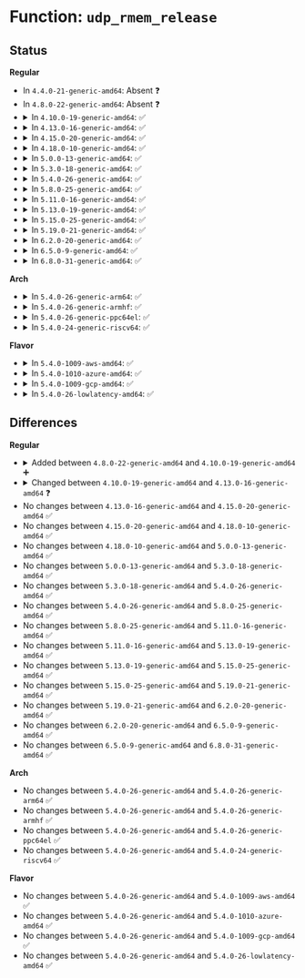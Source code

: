 # Function: <code>udp_rmem_release</code>

## Status
<b>Regular</b>
<ul>
<li>
In <code>4.4.0-21-generic-amd64</code>: Absent ❓
</li>
<li>
In <code>4.8.0-22-generic-amd64</code>: Absent ❓
</li>
<li>
<details>
<summary>In <code>4.10.0-19-generic-amd64</code>: ✅</summary>

```c
void udp_rmem_release(struct sock * sk, int size, int partial)
```

```json
{
  "name": "udp_rmem_release",
  "collision_type": "Unique Static",
  "inline_type": "No",
  "funcs": [
    {
      "addr": 18446744071587384256,
      "name": "udp_rmem_release",
      "external": false,
      "loc": "net/ipv4/udp.c:1178",
      "file": "net/ipv4/udp.c",
      "inline": "seen, unknown",
      "caller_inline": [],
      "caller_func": [
        "net/ipv4/udp.c:first_packet_length",
        "net/ipv4/udp.c:udp_destruct_sock",
        "net/ipv4/udp.c:udp_skb_destructor"
      ]
    }
  ],
  "symbols": [
    {
      "addr": 18446744071587384256,
      "name": "udp_rmem_release",
      "section": ".text",
      "bind": "STB_LOCAL",
      "size": 127
    }
  ]
}
```
</details>
</li>
<li>
<details>
<summary>In <code>4.13.0-16-generic-amd64</code>: ✅</summary>

```c
void udp_rmem_release(struct sock * sk, int size, int partial, bool rx_queue_lock_held)
```

```json
{
  "name": "udp_rmem_release",
  "collision_type": "Unique Static",
  "inline_type": "No",
  "funcs": [
    {
      "addr": 18446744071587518736,
      "name": "udp_rmem_release",
      "external": false,
      "loc": "net/ipv4/udp.c:1194",
      "file": "net/ipv4/udp.c",
      "inline": "seen, unknown",
      "caller_inline": [],
      "caller_func": [
        "net/ipv4/udp.c:first_packet_length",
        "net/ipv4/udp.c:udp_destruct_sock",
        "net/ipv4/udp.c:udp_skb_dtor_locked",
        "net/ipv4/udp.c:udp_skb_destructor"
      ]
    }
  ],
  "symbols": [
    {
      "addr": 18446744071587518736,
      "name": "udp_rmem_release",
      "section": ".text",
      "bind": "STB_LOCAL",
      "size": 325
    }
  ]
}
```
</details>
</li>
<li>
<details>
<summary>In <code>4.15.0-20-generic-amd64</code>: ✅</summary>

```c
void udp_rmem_release(struct sock * sk, int size, int partial, bool rx_queue_lock_held)
```

```json
{
  "name": "udp_rmem_release",
  "collision_type": "Unique Static",
  "inline_type": "No",
  "funcs": [
    {
      "addr": 18446744071588041600,
      "name": "udp_rmem_release",
      "external": false,
      "loc": "net/ipv4/udp.c:1202",
      "file": "net/ipv4/udp.c",
      "inline": "seen, unknown",
      "caller_inline": [],
      "caller_func": [
        "net/ipv4/udp.c:first_packet_length",
        "net/ipv4/udp.c:udp_destruct_sock",
        "net/ipv4/udp.c:udp_skb_dtor_locked",
        "net/ipv4/udp.c:udp_skb_destructor"
      ]
    }
  ],
  "symbols": [
    {
      "addr": 18446744071588041600,
      "name": "udp_rmem_release",
      "section": ".text",
      "bind": "STB_LOCAL",
      "size": 277
    }
  ]
}
```
</details>
</li>
<li>
<details>
<summary>In <code>4.18.0-10-generic-amd64</code>: ✅</summary>

```c
void udp_rmem_release(struct sock * sk, int size, int partial, bool rx_queue_lock_held)
```

```json
{
  "name": "udp_rmem_release",
  "collision_type": "Unique Static",
  "inline_type": "No",
  "funcs": [
    {
      "addr": 18446744071588402800,
      "name": "udp_rmem_release",
      "external": false,
      "loc": "net/ipv4/udp.c:1272",
      "file": "net/ipv4/udp.c",
      "inline": "seen, unknown",
      "caller_inline": [],
      "caller_func": [
        "net/ipv4/udp.c:first_packet_length",
        "net/ipv4/udp.c:udp_destruct_sock",
        "net/ipv4/udp.c:udp_skb_dtor_locked",
        "net/ipv4/udp.c:udp_skb_destructor"
      ]
    }
  ],
  "symbols": [
    {
      "addr": 18446744071588402800,
      "name": "udp_rmem_release",
      "section": ".text",
      "bind": "STB_LOCAL",
      "size": 285
    }
  ]
}
```
</details>
</li>
<li>
<details>
<summary>In <code>5.0.0-13-generic-amd64</code>: ✅</summary>

```c
void udp_rmem_release(struct sock * sk, int size, int partial, bool rx_queue_lock_held)
```

```json
{
  "name": "udp_rmem_release",
  "collision_type": "Unique Static",
  "inline_type": "No",
  "funcs": [
    {
      "addr": 18446744071588595184,
      "name": "udp_rmem_release",
      "external": false,
      "loc": "net/ipv4/udp.c:1340",
      "file": "net/ipv4/udp.c",
      "inline": "seen, unknown",
      "caller_inline": [],
      "caller_func": [
        "net/ipv4/udp.c:first_packet_length",
        "net/ipv4/udp.c:udp_destruct_sock",
        "net/ipv4/udp.c:udp_skb_dtor_locked",
        "net/ipv4/udp.c:udp_skb_destructor"
      ]
    }
  ],
  "symbols": [
    {
      "addr": 18446744071588595184,
      "name": "udp_rmem_release",
      "section": ".text",
      "bind": "STB_LOCAL",
      "size": 285
    }
  ]
}
```
</details>
</li>
<li>
<details>
<summary>In <code>5.3.0-18-generic-amd64</code>: ✅</summary>

```c
void udp_rmem_release(struct sock * sk, int size, int partial, bool rx_queue_lock_held)
```

```json
{
  "name": "udp_rmem_release",
  "collision_type": "Unique Static",
  "inline_type": "No",
  "funcs": [
    {
      "addr": 18446744071589006736,
      "name": "udp_rmem_release",
      "external": false,
      "loc": "net/ipv4/udp.c:1327",
      "file": "net/ipv4/udp.c",
      "inline": "seen, unknown",
      "caller_inline": [],
      "caller_func": [
        "net/ipv4/udp.c:first_packet_length",
        "net/ipv4/udp.c:udp_destruct_sock",
        "net/ipv4/udp.c:udp_skb_dtor_locked",
        "net/ipv4/udp.c:udp_skb_destructor"
      ]
    }
  ],
  "symbols": [
    {
      "addr": 18446744071589006736,
      "name": "udp_rmem_release",
      "section": ".text",
      "bind": "STB_LOCAL",
      "size": 286
    }
  ]
}
```
</details>
</li>
<li>
<details>
<summary>In <code>5.4.0-26-generic-amd64</code>: ✅</summary>

```c
void udp_rmem_release(struct sock * sk, int size, int partial, bool rx_queue_lock_held)
```

```json
{
  "name": "udp_rmem_release",
  "collision_type": "Unique Static",
  "inline_type": "No",
  "funcs": [
    {
      "addr": 18446744071589230688,
      "name": "udp_rmem_release",
      "external": false,
      "loc": "net/ipv4/udp.c:1361",
      "file": "net/ipv4/udp.c",
      "inline": "seen, unknown",
      "caller_inline": [],
      "caller_func": [
        "net/ipv4/udp.c:first_packet_length",
        "net/ipv4/udp.c:udp_destruct_sock",
        "net/ipv4/udp.c:udp_skb_dtor_locked",
        "net/ipv4/udp.c:udp_skb_destructor"
      ]
    }
  ],
  "symbols": [
    {
      "addr": 18446744071589230688,
      "name": "udp_rmem_release",
      "section": ".text",
      "bind": "STB_LOCAL",
      "size": 349
    }
  ]
}
```
</details>
</li>
<li>
<details>
<summary>In <code>5.8.0-25-generic-amd64</code>: ✅</summary>

```c
void udp_rmem_release(struct sock * sk, int size, int partial, bool rx_queue_lock_held)
```

```json
{
  "name": "udp_rmem_release",
  "collision_type": "Unique Static",
  "inline_type": "No",
  "funcs": [
    {
      "addr": 18446744071590198672,
      "name": "udp_rmem_release",
      "external": false,
      "loc": "net/ipv4/udp.c:1367",
      "file": "net/ipv4/udp.c",
      "inline": "seen, unknown",
      "caller_inline": [],
      "caller_func": [
        "net/ipv4/udp.c:__skb_recv_udp",
        "net/ipv4/udp.c:__skb_recv_udp",
        "net/ipv4/udp.c:first_packet_length",
        "net/ipv4/udp.c:udp_destruct_sock"
      ]
    }
  ],
  "symbols": [
    {
      "addr": 18446744071590198672,
      "name": "udp_rmem_release",
      "section": ".text",
      "bind": "STB_LOCAL",
      "size": 349
    }
  ]
}
```
</details>
</li>
<li>
<details>
<summary>In <code>5.11.0-16-generic-amd64</code>: ✅</summary>

```c
void udp_rmem_release(struct sock * sk, int size, int partial, bool rx_queue_lock_held)
```

```json
{
  "name": "udp_rmem_release",
  "collision_type": "Unique Static",
  "inline_type": "No",
  "funcs": [
    {
      "addr": 18446744071590249168,
      "name": "udp_rmem_release",
      "external": false,
      "loc": "net/ipv4/udp.c:1417",
      "file": "net/ipv4/udp.c",
      "inline": "seen, unknown",
      "caller_inline": [],
      "caller_func": [
        "net/ipv4/udp.c:__skb_recv_udp",
        "net/ipv4/udp.c:__skb_recv_udp",
        "net/ipv4/udp.c:first_packet_length",
        "net/ipv4/udp.c:udp_destruct_sock"
      ]
    }
  ],
  "symbols": [
    {
      "addr": 18446744071590249168,
      "name": "udp_rmem_release",
      "section": ".text",
      "bind": "STB_LOCAL",
      "size": 349
    }
  ]
}
```
</details>
</li>
<li>
<details>
<summary>In <code>5.13.0-19-generic-amd64</code>: ✅</summary>

```c
void udp_rmem_release(struct sock * sk, int size, int partial, bool rx_queue_lock_held)
```

```json
{
  "name": "udp_rmem_release",
  "collision_type": "Unique Static",
  "inline_type": "No",
  "funcs": [
    {
      "addr": 18446744071590167280,
      "name": "udp_rmem_release",
      "external": false,
      "loc": "net/ipv4/udp.c:1436",
      "file": "net/ipv4/udp.c",
      "inline": "seen, unknown",
      "caller_inline": [],
      "caller_func": [
        "net/ipv4/udp.c:__skb_recv_udp",
        "net/ipv4/udp.c:__skb_recv_udp",
        "net/ipv4/udp.c:first_packet_length",
        "net/ipv4/udp.c:udp_destruct_sock"
      ]
    }
  ],
  "symbols": [
    {
      "addr": 18446744071590167280,
      "name": "udp_rmem_release",
      "section": ".text",
      "bind": "STB_LOCAL",
      "size": 349
    }
  ]
}
```
</details>
</li>
<li>
<details>
<summary>In <code>5.15.0-25-generic-amd64</code>: ✅</summary>

```c
void udp_rmem_release(struct sock * sk, int size, int partial, bool rx_queue_lock_held)
```

```json
{
  "name": "udp_rmem_release",
  "collision_type": "Unique Static",
  "inline_type": "No",
  "funcs": [
    {
      "addr": 18446744071590947712,
      "name": "udp_rmem_release",
      "external": false,
      "loc": "net/ipv4/udp.c:1437",
      "file": "net/ipv4/udp.c",
      "inline": "seen, unknown",
      "caller_inline": [],
      "caller_func": [
        "net/ipv4/udp.c:__skb_recv_udp",
        "net/ipv4/udp.c:__skb_recv_udp",
        "net/ipv4/udp.c:first_packet_length",
        "net/ipv4/udp.c:udp_destruct_sock"
      ]
    }
  ],
  "symbols": [
    {
      "addr": 18446744071590947712,
      "name": "udp_rmem_release",
      "section": ".text",
      "bind": "STB_LOCAL",
      "size": 349
    }
  ]
}
```
</details>
</li>
<li>
<details>
<summary>In <code>5.19.0-21-generic-amd64</code>: ✅</summary>

```c
void udp_rmem_release(struct sock * sk, int size, int partial, bool rx_queue_lock_held)
```

```json
{
  "name": "udp_rmem_release",
  "collision_type": "Unique Static",
  "inline_type": "No",
  "funcs": [
    {
      "addr": 18446744071592583344,
      "name": "udp_rmem_release",
      "external": false,
      "loc": "net/ipv4/udp.c:1437",
      "file": "net/ipv4/udp.c",
      "inline": "seen, unknown",
      "caller_inline": [],
      "caller_func": [
        "net/ipv4/udp.c:__skb_recv_udp",
        "net/ipv4/udp.c:__skb_recv_udp",
        "net/ipv4/udp.c:first_packet_length",
        "net/ipv4/udp.c:udp_destruct_sock"
      ]
    }
  ],
  "symbols": [
    {
      "addr": 18446744071592583344,
      "name": "udp_rmem_release",
      "section": ".text",
      "bind": "STB_LOCAL",
      "size": 389
    }
  ]
}
```
</details>
</li>
<li>
<details>
<summary>In <code>6.2.0-20-generic-amd64</code>: ✅</summary>

```c
void udp_rmem_release(struct sock * sk, int size, int partial, bool rx_queue_lock_held)
```

```json
{
  "name": "udp_rmem_release",
  "collision_type": "Unique Static",
  "inline_type": "No",
  "funcs": [
    {
      "addr": 18446744071594446128,
      "name": "udp_rmem_release",
      "external": false,
      "loc": "net/ipv4/udp.c:1448",
      "file": "net/ipv4/udp.c",
      "inline": "seen, unknown",
      "caller_inline": [],
      "caller_func": [
        "net/ipv4/udp.c:__skb_recv_udp",
        "net/ipv4/udp.c:__skb_recv_udp",
        "net/ipv4/udp.c:first_packet_length",
        "net/ipv4/udp.c:udp_destruct_common"
      ]
    }
  ],
  "symbols": [
    {
      "addr": 18446744071594446128,
      "name": "udp_rmem_release",
      "section": ".text",
      "bind": "STB_LOCAL",
      "size": 386
    }
  ]
}
```
</details>
</li>
<li>
<details>
<summary>In <code>6.5.0-9-generic-amd64</code>: ✅</summary>

```c
void udp_rmem_release(struct sock * sk, int size, int partial, bool rx_queue_lock_held)
```

```json
{
  "name": "udp_rmem_release",
  "collision_type": "Unique Static",
  "inline_type": "No",
  "funcs": [
    {
      "addr": 18446744071594837600,
      "name": "udp_rmem_release",
      "external": false,
      "loc": "net/ipv4/udp.c:1420",
      "file": "net/ipv4/udp.c",
      "inline": "seen, unknown",
      "caller_inline": [],
      "caller_func": [
        "net/ipv4/udp.c:__skb_recv_udp",
        "net/ipv4/udp.c:__skb_recv_udp",
        "net/ipv4/udp.c:first_packet_length",
        "net/ipv4/udp.c:udp_destruct_common"
      ]
    }
  ],
  "symbols": [
    {
      "addr": 18446744071594837600,
      "name": "udp_rmem_release",
      "section": ".text",
      "bind": "STB_LOCAL",
      "size": 361
    }
  ]
}
```
</details>
</li>
<li>
<details>
<summary>In <code>6.8.0-31-generic-amd64</code>: ✅</summary>

```c
void udp_rmem_release(struct sock * sk, int size, int partial, bool rx_queue_lock_held)
```

```json
{
  "name": "udp_rmem_release",
  "collision_type": "Unique Static",
  "inline_type": "No",
  "funcs": [
    {
      "addr": 18446744071595647664,
      "name": "udp_rmem_release",
      "external": false,
      "loc": "net/ipv4/udp.c:1395",
      "file": "net/ipv4/udp.c",
      "inline": "seen, unknown",
      "caller_inline": [],
      "caller_func": [
        "net/ipv4/udp.c:__skb_recv_udp",
        "net/ipv4/udp.c:__skb_recv_udp",
        "net/ipv4/udp.c:first_packet_length",
        "net/ipv4/udp.c:udp_destruct_common"
      ]
    }
  ],
  "symbols": [
    {
      "addr": 18446744071595647664,
      "name": "udp_rmem_release",
      "section": ".text",
      "bind": "STB_LOCAL",
      "size": 367
    }
  ]
}
```
</details>
</li>
</ul>
<b>Arch</b>
<ul>
<li>
<details>
<summary>In <code>5.4.0-26-generic-arm64</code>: ✅</summary>

```c
void udp_rmem_release(struct sock * sk, int size, int partial, bool rx_queue_lock_held)
```

```json
{
  "name": "udp_rmem_release",
  "collision_type": "Unique Static",
  "inline_type": "No",
  "funcs": [
    {
      "addr": 18446603336502851384,
      "name": "udp_rmem_release",
      "external": false,
      "loc": "net/ipv4/udp.c:1361",
      "file": "net/ipv4/udp.c",
      "inline": "seen, unknown",
      "caller_inline": [],
      "caller_func": [
        "net/ipv4/udp.c:first_packet_length",
        "net/ipv4/udp.c:udp_destruct_sock",
        "net/ipv4/udp.c:udp_skb_dtor_locked",
        "net/ipv4/udp.c:udp_skb_destructor"
      ]
    }
  ],
  "symbols": [
    {
      "addr": 18446603336502851384,
      "name": "udp_rmem_release",
      "section": ".text",
      "bind": "STB_LOCAL",
      "size": 392
    }
  ]
}
```
</details>
</li>
<li>
<details>
<summary>In <code>5.4.0-26-generic-armhf</code>: ✅</summary>

```c
void udp_rmem_release(struct sock * sk, int size, int partial, bool rx_queue_lock_held)
```

```json
{
  "name": "udp_rmem_release",
  "collision_type": "Unique Static",
  "inline_type": "No",
  "funcs": [
    {
      "addr": 3235542140,
      "name": "udp_rmem_release",
      "external": false,
      "loc": "net/ipv4/udp.c:1361",
      "file": "net/ipv4/udp.c",
      "inline": "seen, unknown",
      "caller_inline": [],
      "caller_func": [
        "net/ipv4/udp.c:first_packet_length",
        "net/ipv4/udp.c:udp_destruct_sock",
        "net/ipv4/udp.c:udp_skb_dtor_locked",
        "net/ipv4/udp.c:udp_skb_destructor"
      ]
    }
  ],
  "symbols": [
    {
      "addr": 3235542140,
      "name": "udp_rmem_release",
      "section": ".text",
      "bind": "STB_LOCAL",
      "size": 296
    }
  ]
}
```
</details>
</li>
<li>
<details>
<summary>In <code>5.4.0-26-generic-ppc64el</code>: ✅</summary>

```c
void udp_rmem_release(struct sock * sk, int size, int partial, bool rx_queue_lock_held)
```

```json
{
  "name": "udp_rmem_release",
  "collision_type": "Unique Static",
  "inline_type": "No",
  "funcs": [
    {
      "addr": 13835058055296495024,
      "name": "udp_rmem_release",
      "external": false,
      "loc": "net/ipv4/udp.c:1361",
      "file": "net/ipv4/udp.c",
      "inline": "seen, unknown",
      "caller_inline": [],
      "caller_func": [
        "net/ipv4/udp.c:first_packet_length",
        "net/ipv4/udp.c:udp_destruct_sock",
        "net/ipv4/udp.c:udp_destruct_sock",
        "net/ipv4/udp.c:udp_skb_dtor_locked",
        "net/ipv4/udp.c:udp_skb_destructor"
      ]
    }
  ],
  "symbols": [
    {
      "addr": 13835058055296495024,
      "name": "udp_rmem_release",
      "section": ".text",
      "bind": "STB_LOCAL",
      "size": 524
    }
  ]
}
```
</details>
</li>
<li>
<details>
<summary>In <code>5.4.0-24-generic-riscv64</code>: ✅</summary>

```c
void udp_rmem_release(struct sock * sk, int size, int partial, bool rx_queue_lock_held)
```

```json
{
  "name": "udp_rmem_release",
  "collision_type": "Unique Static",
  "inline_type": "No",
  "funcs": [
    {
      "addr": 18446743936278960824,
      "name": "udp_rmem_release",
      "external": false,
      "loc": "net/ipv4/udp.c:1361",
      "file": "net/ipv4/udp.c",
      "inline": "seen, unknown",
      "caller_inline": [],
      "caller_func": [
        "net/ipv4/udp.c:first_packet_length",
        "net/ipv4/udp.c:udp_destruct_sock",
        "net/ipv4/udp.c:udp_skb_dtor_locked",
        "net/ipv4/udp.c:udp_skb_destructor"
      ]
    }
  ],
  "symbols": [
    {
      "addr": 18446743936278960824,
      "name": "udp_rmem_release",
      "section": ".text",
      "bind": "STB_LOCAL",
      "size": 308
    }
  ]
}
```
</details>
</li>
</ul>
<b>Flavor</b>
<ul>
<li>
<details>
<summary>In <code>5.4.0-1009-aws-amd64</code>: ✅</summary>

```c
void udp_rmem_release(struct sock * sk, int size, int partial, bool rx_queue_lock_held)
```

```json
{
  "name": "udp_rmem_release",
  "collision_type": "Unique Static",
  "inline_type": "No",
  "funcs": [
    {
      "addr": 18446744071588837072,
      "name": "udp_rmem_release",
      "external": false,
      "loc": "net/ipv4/udp.c:1361",
      "file": "net/ipv4/udp.c",
      "inline": "seen, unknown",
      "caller_inline": [],
      "caller_func": [
        "net/ipv4/udp.c:first_packet_length",
        "net/ipv4/udp.c:udp_destruct_sock",
        "net/ipv4/udp.c:udp_skb_dtor_locked",
        "net/ipv4/udp.c:udp_skb_destructor"
      ]
    }
  ],
  "symbols": [
    {
      "addr": 18446744071588837072,
      "name": "udp_rmem_release",
      "section": ".text",
      "bind": "STB_LOCAL",
      "size": 349
    }
  ]
}
```
</details>
</li>
<li>
<details>
<summary>In <code>5.4.0-1010-azure-amd64</code>: ✅</summary>

```c
void udp_rmem_release(struct sock * sk, int size, int partial, bool rx_queue_lock_held)
```

```json
{
  "name": "udp_rmem_release",
  "collision_type": "Unique Static",
  "inline_type": "No",
  "funcs": [
    {
      "addr": 18446744071588549008,
      "name": "udp_rmem_release",
      "external": false,
      "loc": "net/ipv4/udp.c:1361",
      "file": "net/ipv4/udp.c",
      "inline": "seen, unknown",
      "caller_inline": [],
      "caller_func": [
        "net/ipv4/udp.c:first_packet_length",
        "net/ipv4/udp.c:udp_destruct_sock",
        "net/ipv4/udp.c:udp_skb_dtor_locked",
        "net/ipv4/udp.c:udp_skb_destructor"
      ]
    }
  ],
  "symbols": [
    {
      "addr": 18446744071588549008,
      "name": "udp_rmem_release",
      "section": ".text",
      "bind": "STB_LOCAL",
      "size": 349
    }
  ]
}
```
</details>
</li>
<li>
<details>
<summary>In <code>5.4.0-1009-gcp-amd64</code>: ✅</summary>

```c
void udp_rmem_release(struct sock * sk, int size, int partial, bool rx_queue_lock_held)
```

```json
{
  "name": "udp_rmem_release",
  "collision_type": "Unique Static",
  "inline_type": "No",
  "funcs": [
    {
      "addr": 18446744071589273248,
      "name": "udp_rmem_release",
      "external": false,
      "loc": "net/ipv4/udp.c:1361",
      "file": "net/ipv4/udp.c",
      "inline": "seen, unknown",
      "caller_inline": [],
      "caller_func": [
        "net/ipv4/udp.c:first_packet_length",
        "net/ipv4/udp.c:udp_destruct_sock",
        "net/ipv4/udp.c:udp_skb_dtor_locked",
        "net/ipv4/udp.c:udp_skb_destructor"
      ]
    }
  ],
  "symbols": [
    {
      "addr": 18446744071589273248,
      "name": "udp_rmem_release",
      "section": ".text",
      "bind": "STB_LOCAL",
      "size": 349
    }
  ]
}
```
</details>
</li>
<li>
<details>
<summary>In <code>5.4.0-26-lowlatency-amd64</code>: ✅</summary>

```c
void udp_rmem_release(struct sock * sk, int size, int partial, bool rx_queue_lock_held)
```

```json
{
  "name": "udp_rmem_release",
  "collision_type": "Unique Static",
  "inline_type": "No",
  "funcs": [
    {
      "addr": 18446744071589302304,
      "name": "udp_rmem_release",
      "external": false,
      "loc": "net/ipv4/udp.c:1361",
      "file": "net/ipv4/udp.c",
      "inline": "seen, unknown",
      "caller_inline": [],
      "caller_func": [
        "net/ipv4/udp.c:first_packet_length",
        "net/ipv4/udp.c:udp_destruct_sock",
        "net/ipv4/udp.c:udp_skb_dtor_locked",
        "net/ipv4/udp.c:udp_skb_destructor"
      ]
    }
  ],
  "symbols": [
    {
      "addr": 18446744071589302304,
      "name": "udp_rmem_release",
      "section": ".text",
      "bind": "STB_LOCAL",
      "size": 347
    }
  ]
}
```
</details>
</li>
</ul>

## Differences
<b>Regular</b>
<ul>
<li>
<details>
<summary>Added between <code>4.8.0-22-generic-amd64</code> and <code>4.10.0-19-generic-amd64</code> ➕</summary>

```c
void udp_rmem_release(struct sock * sk, int size, int partial)
```
</details>
</li>
<li>
<details>
<summary>Changed between <code>4.10.0-19-generic-amd64</code> and <code>4.13.0-16-generic-amd64</code> ❓</summary>
<ul>
<li>
<b>Param added. </b>
<code>bool rx_queue_lock_held</code>
</li>
</ul>
</details>
</li>
<li>
No changes between <code>4.13.0-16-generic-amd64</code> and <code>4.15.0-20-generic-amd64</code> ✅
</li>
<li>
No changes between <code>4.15.0-20-generic-amd64</code> and <code>4.18.0-10-generic-amd64</code> ✅
</li>
<li>
No changes between <code>4.18.0-10-generic-amd64</code> and <code>5.0.0-13-generic-amd64</code> ✅
</li>
<li>
No changes between <code>5.0.0-13-generic-amd64</code> and <code>5.3.0-18-generic-amd64</code> ✅
</li>
<li>
No changes between <code>5.3.0-18-generic-amd64</code> and <code>5.4.0-26-generic-amd64</code> ✅
</li>
<li>
No changes between <code>5.4.0-26-generic-amd64</code> and <code>5.8.0-25-generic-amd64</code> ✅
</li>
<li>
No changes between <code>5.8.0-25-generic-amd64</code> and <code>5.11.0-16-generic-amd64</code> ✅
</li>
<li>
No changes between <code>5.11.0-16-generic-amd64</code> and <code>5.13.0-19-generic-amd64</code> ✅
</li>
<li>
No changes between <code>5.13.0-19-generic-amd64</code> and <code>5.15.0-25-generic-amd64</code> ✅
</li>
<li>
No changes between <code>5.15.0-25-generic-amd64</code> and <code>5.19.0-21-generic-amd64</code> ✅
</li>
<li>
No changes between <code>5.19.0-21-generic-amd64</code> and <code>6.2.0-20-generic-amd64</code> ✅
</li>
<li>
No changes between <code>6.2.0-20-generic-amd64</code> and <code>6.5.0-9-generic-amd64</code> ✅
</li>
<li>
No changes between <code>6.5.0-9-generic-amd64</code> and <code>6.8.0-31-generic-amd64</code> ✅
</li>
</ul>
<b>Arch</b>
<ul>
<li>
No changes between <code>5.4.0-26-generic-amd64</code> and <code>5.4.0-26-generic-arm64</code> ✅
</li>
<li>
No changes between <code>5.4.0-26-generic-amd64</code> and <code>5.4.0-26-generic-armhf</code> ✅
</li>
<li>
No changes between <code>5.4.0-26-generic-amd64</code> and <code>5.4.0-26-generic-ppc64el</code> ✅
</li>
<li>
No changes between <code>5.4.0-26-generic-amd64</code> and <code>5.4.0-24-generic-riscv64</code> ✅
</li>
</ul>
<b>Flavor</b>
<ul>
<li>
No changes between <code>5.4.0-26-generic-amd64</code> and <code>5.4.0-1009-aws-amd64</code> ✅
</li>
<li>
No changes between <code>5.4.0-26-generic-amd64</code> and <code>5.4.0-1010-azure-amd64</code> ✅
</li>
<li>
No changes between <code>5.4.0-26-generic-amd64</code> and <code>5.4.0-1009-gcp-amd64</code> ✅
</li>
<li>
No changes between <code>5.4.0-26-generic-amd64</code> and <code>5.4.0-26-lowlatency-amd64</code> ✅
</li>
</ul>
